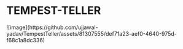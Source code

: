 <h1>TEMPEST-TELLER</h1>
![image](https://github.com/ujjawal-yadav/TempestTeller/assets/81307555/def71a23-aef0-4640-975d-f68c1a8dc336)
